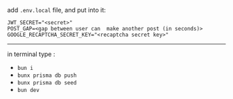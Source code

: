 add `.env.local` file, and put into it:
```
JWT_SECRET="<secret>"
POST_GAP=<gap between user can  make another post (in seconds)>
GOOGLE_RECAPTCHA_SECRET_KEY="<recaptcha secret key>"
```
---
in terminal type :
* `bun i`
* `bunx prisma db push`
* `bunx prisma db seed`
* `bun dev`
